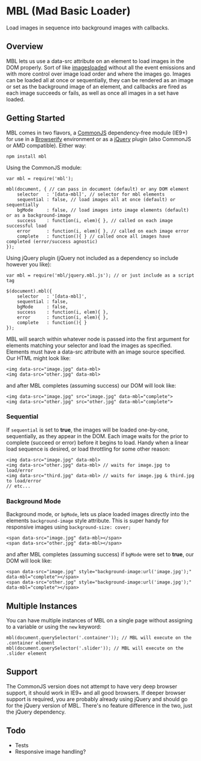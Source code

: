 # MBL (Mad Basic Loader)

Load images in sequence into background images with callbacks.

## Overview

MBL lets us use a data-src attribute on an element to load images in the DOM properly. Sort of like [imagesloaded](https://github.com/desandro/imagesloaded) without all the event emissions and with more control over image load order and where the images go. Images can be loaded all at once or sequentially, they can be rendered as an image or set as the background image of an element, and callbacks are fired as each image succeeds or fails, as well as once all images in a set have loaded.

## Getting Started

MBL comes in two flavors, a [CommonJS](http://www.commonjs.org/) dependency-free module (IE9+) for use in a [Browserify](http://browserify.org/) environment or as a [jQuery](http://jquery.com/) plugin (also CommonJS or AMD compatible). Either way:

	npm install mbl

Using the CommonJS module:

	var mbl = require('mbl');

	mbl(document, { // can pass in document (default) or any DOM element
		selector   : '[data-mbl]', // selector for mbl elements
		sequential : false, // load images all at once (default) or sequentially
		bgMode     : false, // load images into image elements (default) or as a background-image
		success    : function(i, elem){ }, // called on each image successful load
		error      : function(i, elem){ }, // called on each image error
		complete   : function(){ } // called once all images have completed (error/success agnostic)
	});
	
Using jQuery plugin (jQuery not included as a dependency so include however you like):

	var mbl = require('mbl/jquery.mbl.js'); // or just include as a script tag
	
	$(document).mbl({
		selector   : '[data-mbl]',
		sequential : false,
		bgMode     : false,
		success    : function(i, elem){ },
		error      : function(i, elem){ },
		complete   : function(){ }
	});

MBL will search within whatever node is passed into the first argument for elements matching your selector and load the images as specified. Elements must have a data-src attribute with an image source specified. Our HTML might look like:

	<img data-src="image.jpg" data-mbl>
	<img data-src="other.jpg" data-mbl>
	
and after MBL completes (assuming success) our DOM will look like:

	<img data-src="image.jpg" src="image.jpg" data-mbl="complete">
	<img data-src="other.jpg" src="other.jpg" data-mbl="complete">
	
### Sequential

If `sequential` is set to **true**, the images will be loaded one-by-one, sequentially, as they appear in the DOM. Each image waits for the prior to complete (succeed or error) before it begins to load. Handy when a linear load sequence is desired, or load throttling for some other reason:

	<img data-src="image.jpg" data-mbl>
	<img data-src="other.jpg" data-mbl> // waits for image.jpg to load/error
	<img data-src="third.jpg" data-mbl> // waits for image.jpg & third.jpg to load/error
	// etc...	
	
### Background Mode

Background mode, or `bgMode`, lets us place loaded images directly into the elements `background-image` style attribute. This is super handy for responsive images using `background-size: cover;`

	<span data-src="image.jpg" data-mbl></span>
	<span data-src="other.jpg" data-mbl></span>

and after MBL completes (assuming success) if `bgMode` were set to **true**, our DOM will look like:

	<span data-src="image.jpg" style="background-image:url('image.jpg');" data-mbl="complete"></span>
	<span data-src="other.jpg" style="background-image:url('image.jpg');" data-mbl="complete"></span>
	
## Multiple Instances

You can have multiple instances of MBL on a single page without assigning to a variable or using the `new` keyword:

	mbl(document.querySelector('.container')); // MBL will execute on the .container element
	mbl(document.querySelector('.slider')); // MBL will execute on the .slider element
	
## Support
	
The CommonJS version does not attempt to have very deep browser support, it should work in IE9+ and all good browsers. If deeper browser support is required, you are probably already using jQuery and should go for the jQuery version of MBL. There's no feature difference in the two, just the jQuery dependency.

## Todo

- Tests
- Responsive image handling?